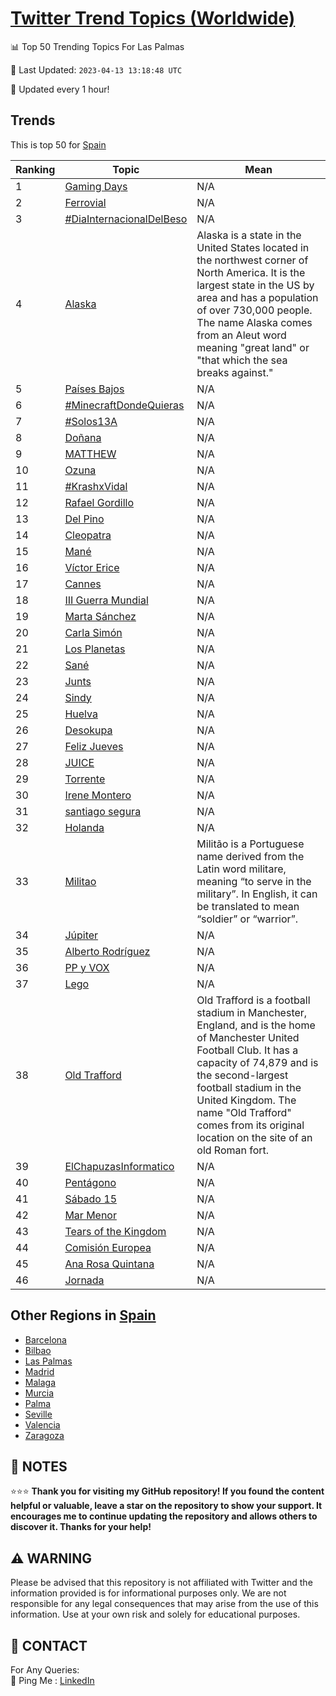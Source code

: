 [Twitter Trend Topics (Worldwide)](https://github.com/ErcinDedeoglu/Twitter-Trend-Topics)
==========


📊 Top 50 Trending Topics For Las Palmas

📆 Last Updated: `2023-04-13 13:18:48 UTC`

🔧 Updated every 1 hour!


## Trends

This is top 50 for [Spain](</Spain>)

| Ranking | Topic | Mean |
| ------- | ------------ | ------------ |
| 1 | [Gaming Days](http://twitter.com/search?q=Gaming+Days) | N/A |
| 2 | [Ferrovial](http://twitter.com/search?q=Ferrovial) | N/A |
| 3 | [#DiaInternacionalDelBeso](http://twitter.com/search?q=%23DiaInternacionalDelBeso) | N/A |
| 4 | [Alaska](http://twitter.com/search?q=Alaska) | Alaska is a state in the United States located in the northwest corner of North America. It is the largest state in the US by area and has a population of over 730,000 people. The name Alaska comes from an Aleut word meaning "great land" or "that which the sea breaks against." |
| 5 | [Países Bajos](http://twitter.com/search?q=Pa%c3%adses+Bajos) | N/A |
| 6 | [#MinecraftDondeQuieras](http://twitter.com/search?q=%23MinecraftDondeQuieras) | N/A |
| 7 | [#Solos13A](http://twitter.com/search?q=%23Solos13A) | N/A |
| 8 | [Doñana](http://twitter.com/search?q=Do%c3%b1ana) | N/A |
| 9 | [MATTHEW](http://twitter.com/search?q=MATTHEW) | N/A |
| 10 | [Ozuna](http://twitter.com/search?q=Ozuna) | N/A |
| 11 | [#KrashxVidal](http://twitter.com/search?q=%23KrashxVidal) | N/A |
| 12 | [Rafael Gordillo](http://twitter.com/search?q=Rafael+Gordillo) | N/A |
| 13 | [Del Pino](http://twitter.com/search?q=Del+Pino) | N/A |
| 14 | [Cleopatra](http://twitter.com/search?q=Cleopatra) | N/A |
| 15 | [Mané](http://twitter.com/search?q=Man%c3%a9) | N/A |
| 16 | [Víctor Erice](http://twitter.com/search?q=V%c3%adctor+Erice) | N/A |
| 17 | [Cannes](http://twitter.com/search?q=Cannes) | N/A |
| 18 | [III Guerra Mundial](http://twitter.com/search?q=III+Guerra+Mundial) | N/A |
| 19 | [Marta Sánchez](http://twitter.com/search?q=Marta+S%c3%a1nchez) | N/A |
| 20 | [Carla Simón](http://twitter.com/search?q=Carla+Sim%c3%b3n) | N/A |
| 21 | [Los Planetas](http://twitter.com/search?q=Los+Planetas) | N/A |
| 22 | [Sané](http://twitter.com/search?q=San%c3%a9) | N/A |
| 23 | [Junts](http://twitter.com/search?q=Junts) | N/A |
| 24 | [Sindy](http://twitter.com/search?q=Sindy) | N/A |
| 25 | [Huelva](http://twitter.com/search?q=Huelva) | N/A |
| 26 | [Desokupa](http://twitter.com/search?q=Desokupa) | N/A |
| 27 | [Feliz Jueves](http://twitter.com/search?q=Feliz+Jueves) | N/A |
| 28 | [JUICE](http://twitter.com/search?q=JUICE) | N/A |
| 29 | [Torrente](http://twitter.com/search?q=Torrente) | N/A |
| 30 | [Irene Montero](http://twitter.com/search?q=Irene+Montero) | N/A |
| 31 | [santiago segura](http://twitter.com/search?q=santiago+segura) | N/A |
| 32 | [Holanda](http://twitter.com/search?q=Holanda) | N/A |
| 33 | [Militao](http://twitter.com/search?q=Militao) | Militão is a Portuguese name derived from the Latin word militare, meaning “to serve in the military”. In English, it can be translated to mean “soldier” or “warrior”. |
| 34 | [Júpiter](http://twitter.com/search?q=J%c3%bapiter) | N/A |
| 35 | [Alberto Rodríguez](http://twitter.com/search?q=Alberto+Rodr%c3%adguez) | N/A |
| 36 | [PP y VOX](http://twitter.com/search?q=PP+y+VOX) | N/A |
| 37 | [Lego](http://twitter.com/search?q=Lego) | N/A |
| 38 | [Old Trafford](http://twitter.com/search?q=Old+Trafford) | Old Trafford is a football stadium in Manchester, England, and is the home of Manchester United Football Club. It has a capacity of 74,879 and is the second-largest football stadium in the United Kingdom. The name "Old Trafford" comes from its original location on the site of an old Roman fort. |
| 39 | [ElChapuzasInformatico](http://twitter.com/search?q=ElChapuzasInformatico) | N/A |
| 40 | [Pentágono](http://twitter.com/search?q=Pent%c3%a1gono) | N/A |
| 41 | [Sábado 15](http://twitter.com/search?q=S%c3%a1bado+15) | N/A |
| 42 | [Mar Menor](http://twitter.com/search?q=Mar+Menor) | N/A |
| 43 | [Tears of the Kingdom](http://twitter.com/search?q=Tears+of+the+Kingdom) | N/A |
| 44 | [Comisión Europea](http://twitter.com/search?q=Comisi%c3%b3n+Europea) | N/A |
| 45 | [Ana Rosa Quintana](http://twitter.com/search?q=Ana+Rosa+Quintana) | N/A |
| 46 | [Jornada](http://twitter.com/search?q=Jornada) | N/A |



## Other Regions in [Spain](</Spain>)

* [Barcelona](</Spain/Barcelona.md>)
* [Bilbao](</Spain/Bilbao.md>)
* [Las Palmas](</Spain/Las Palmas.md>)
* [Madrid](</Spain/Madrid.md>)
* [Malaga](</Spain/Malaga.md>)
* [Murcia](</Spain/Murcia.md>)
* [Palma](</Spain/Palma.md>)
* [Seville](</Spain/Seville.md>)
* [Valencia](</Spain/Valencia.md>)
* [Zaragoza](</Spain/Zaragoza.md>)



## 📝 NOTES

⭐⭐⭐ **Thank you for visiting my GitHub repository! If you found the content helpful or valuable, leave a star on the repository to show your support. It encourages me to continue updating the repository and allows others to discover it. Thanks for your help!**


## ⚠️ WARNING

Please be advised that this repository is not affiliated with Twitter and the information provided is for informational purposes only. We are not responsible for any legal consequences that may arise from the use of this information. Use at your own risk and solely for educational purposes.


## 📨 CONTACT

 For Any Queries:  
            🏓 Ping Me : [LinkedIn](https://www.linkedin.com/in/ercindedeoglu/)

